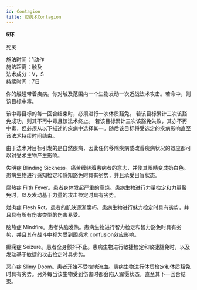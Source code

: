 ```yaml
---
id: Contagion
title: 疫病术Contagion
---
```


**5环**

死灵

施法时间：1动作  
施法距离：触及  
法术成分：V，S  
持续时间：7日  


你的触碰带着疾病。你对触及范围内一个生物发动一次近战法术攻击。若命中，则该目标中毒。


该中毒目标的每一回合结束时，必须进行一次体质豁免。
若该目标累计三次该豁免成功，则其不再中毒且该法术终止。
若该目标累计三次该豁免失败，其亦不再中毒，但必须从以下描述的疾病中选择其一。随后该目标将受选定的疾病影响直至该法术持续时间结束。


由于法术对目标引发的是自然疾病，因此任何移除疾病或改善疾病状况的效应都可以对受术生物产生影响。

失明症
Blinding Sickness。痛苦缠绕着患病者的意志，并使其眼睛变成奶白色。患病生物进行感知检定和感知豁免时具有劣势，并且承受目盲状态。

腐热症
Filth Fever。患者身体发起严重的高烧。患病生物进行力量检定和力量豁免时，以及发动基于力量的攻击检定时具有劣势。

烂肉症
Flesh Rot。患者的肌肤逐渐腐朽。患病生物进行魅力检定时具有劣势，并且具有所有伤害类型的伤害易受。

脑热症
Mindfire。患者头脑发热。患病生物进行智力检定和智力豁免时具有劣势，并且其在战斗中视为受到困惑术
confusion效应影响。

癫痫症
Seizure。患者全身颤抖不止。患病生物进行敏捷检定和敏捷豁免时，以及发动基于敏捷的攻击检定时具劣势。

恶心症
Slimy Doom。患者开始不受控地流血。患病生物进行体质检定和体质豁免时具有劣势。另外每当该生物受到伤害时都会陷入震慑状态，直至其下一回合结束。
